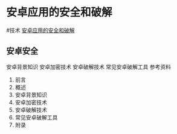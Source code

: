 # 安卓应用的安全和破解
#技术
[安卓应用的安全和破解](https://crifan.github.io/android_app_security_crack/website/)
## 安卓安全

安卓背景知识 安卓加密技术 安卓破解技术 常见安卓破解工具 参考资料

1. 前言
2. 概述
3. 安卓背景知识
4. 安卓加密技术
5. 安卓破解技术
6. 常见安卓破解工具
7. 附录